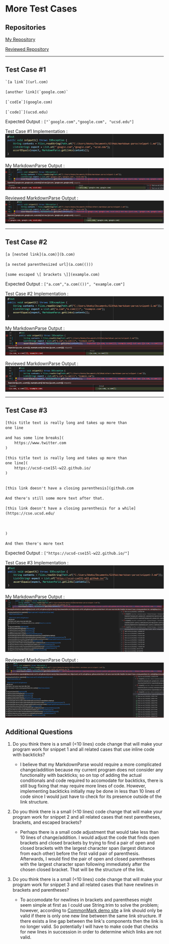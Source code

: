 # More Test Cases

## Repositories

[My Repository](https://github.com/breponte/markdown-parse)

[Reviewed Repository](https://github.com/yi113/markdown-parse)

---
## Test Case #1

```
`[a link`](url.com)

[another link](`google.com)`

[`cod[e`](google.com)

[`code]`](ucsd.edu)
```
Expected Output : ```["`google.com","google.com", "ucsd.edu"]```

Test Case #1 Implementation : 
![Snip1Test](images\Snip1Test.png)

My MarkdownParse Output : 
![Snip1Fail](images\Snip1Fail.png)

Reviewed MarkdownParse Output : 
![OtherSnip1Fail](images\OtherSnip1Fail.png)


---
## Test Case #2
```
[a [nested link](a.com)](b.com)

[a nested parenthesized url](a.com(()))

[some escaped \[ brackets \]](example.com)
```
Expected Output : ```["a.com","a.com(())", "example.com"]```

Test Case #2 Implementation : 
![Snip2Test](images\Snip2Test.png)

My MarkdownParse Output : 
![Snip2Fail](images\Snip2Fail.png)

Reviewed MarkdownParse Output : 
![OtherSnip2Fail](images\OtherSnip2Fail.png)


---
## Test Case #3
```
[this title text is really long and takes up more than 
one line

and has some line breaks](
    https://www.twitter.com
)

[this title text is really long and takes up more than 
one line](
    https://ucsd-cse15l-w22.github.io/
)


[this link doesn't have a closing parenthesis](github.com

And there's still some more text after that.

[this link doesn't have a closing parenthesis for a while](https://cse.ucsd.edu/



)

And then there's more text
```
Expected Output : ```["https://ucsd-cse15l-w22.github.io/"]```

Test Case #3 Implementation : 
![Snip3Test](images\Snip3Test.png)

My MarkdownParse Output : 
![Snip3Fail](images\Snip3Fail.png)

Reviewed MarkdownParse Output : 
![OtherSnip3Fail](images\OtherSnip3Fail.png)



## Additional Questions
1) Do you think there is a small (<10 lines) code change that will make your program work for snippet 1 and all related cases that use inline code with backticks?

    - I believe that my MarkdownParse would require a more complicated change/addition because my current program does not consider any functionality with backticks; so on top of adding the actual conditionals and code required to accomodate for backticks, there is still bug fixing that may require more lines of code. However, implementing backticks initially may be done in less than 10 lines of code since I would just have to check for its presence outside of the link structure.

2) Do you think there is a small (<10 lines) code change that will make your program work for snippet 2 and all related cases that nest parentheses, brackets, and escaped brackets?

    - Perhaps there is a small code adjustment that would take less than 10 lines of change/addition. I would adjust the code that finds open brackets and closed brackets by trying to find a pair of open and closed brackets with the largest character span (largest distance from each other) before the first valid pair of parenthesis. Afterwards, I would find the pair of open and closed parentheses with the largest character span following immediately after the chosen closed bracket. That will be the structure of the link.

3) Do you think there is a small (<10 lines) code change that will make your program work for snippet 3 and all related cases that have newlines in brackets and parentheses?

    - To accomodate for newlines in brackets and parentheses might seem simple at first as I could use String.trim to solve the problem; however, according to [CommonMark demo site](https://spec.commonmark.org/dingus/) a link should only be valid if there is only one new line between the same link structure. If there exists a line gap between the link's components then the link is no longer valid. So potentially I will have to make code that checks for new lines in succession in order to determine which links are not valid.